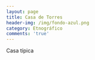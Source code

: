 ```yaml
---
layout: page
title: Casa de Torres
header-img: /img/fondo-azul.png
category: Etnográfico
comments: 'true'
---
```



Casa típica
